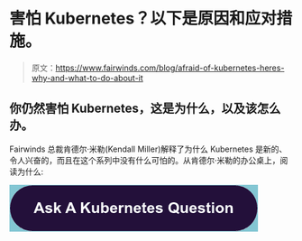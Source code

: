 # 害怕 Kubernetes？以下是原因和应对措施。

> 原文：<https://www.fairwinds.com/blog/afraid-of-kubernetes-heres-why-and-what-to-do-about-it>

 ## 你仍然害怕 Kubernetes，这是为什么，以及该怎么办。

Fairwinds 总裁肯德尔·米勒(Kendall Miller)解释了为什么 Kubernetes 是新的、令人兴奋的，而且在这个系列中没有什么可怕的。从肯德尔·米勒的办公桌上，阅读为什么:

[![Ask A Kubernetes Question](img/bdf079411b51b7ed00cbb10274a12d02.png)](https://cta-redirect.hubspot.com/cta/redirect/2184645/699e054e-4117-4c24-b6f7-c1772bcc317c)